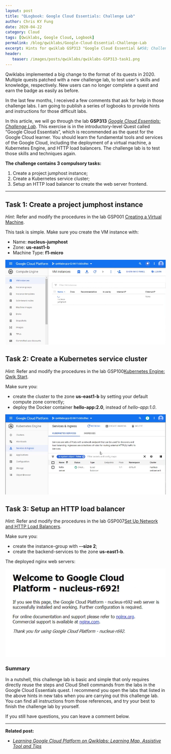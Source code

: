 ```yaml
---
layout: post
title: "QLogbook: Google Cloud Essentials: Challenge Lab"
author: Chris KY Fung
date: 2020-04-22
category: Cloud
tags: [Qwiklabs, Google Cloud, Logbook]
permalink: /blog/qwiklabs/Google-Cloud-Essential-Challenge-Lab
excerpt: Hints for qwiklab GSP313 "Google Cloud Essential &#58; Challenge Lab" | 1. Create a project jumphost instance | 2. Create a Kubernetes service cluster | 3. Setup an HTTP load balancer
header: 
   teaser: /images/posts/qwiklabs/qwiklabs-GSP313-task1.png
---
```


<!--more-->

Qwiklabs implemented a big change to the format of its quests in 2020. Multiple quests patched with a new challenge lab, to test user's skills and knowledge, respectively. New users can no longer complete a quest and earn the badge as easily as before.

In the last few months, I received a few comments that ask for help in those challenge labs. I am going to publish a series of logbooks to provide hints and instructions for those difficult labs.

In this article, we will go through the lab **GSP313** _[Google Cloud Essentials: Challenge Lab](https://www.qwiklabs.com/focuses/10258?parent=catalog)_. This exercise is in the introductory-level Quest called “Google Cloud Essentials”, which is recommended as the quest for the Google Cloud learner. You should learn the fundamental tools and services of the Google Cloud, including the deployment of a virtual machine, a Kubernetes Engine, and HTTP load balancers. The challenge lab is to test those skills and techniques again.

**The challenge contains 3 compulsory tasks:**

1. Create a project jumphost instance;
2. Create a Kubernetes service cluster;
3. Setup an HTTP load balancer to create the web server frontend.

* * *

## Task 1: Create a project jumphost instance

_Hint_: Refer and modify the procedures in the lab GSP001 [Creating a Virtual Machine](https://google.qwiklabs.com/focuses/3563?parent=catalog#step4).

This task is simple. Make sure you create the VM instance with:

- Name: **nucleus-jumphost**
- Zone: **us-east1-b**
- Machine Type: **f1-micro**

![Create a project VM instance, called nucleus-jumphost in Google Cloud Platform](/images/posts/qwiklabs/qwiklabs-GSP313-task1.png)

## Task 2: Create a Kubernetes service cluster

_Hint_: Refer and modify the procedures in the lab GSP100[Kubernetes Engine: Qwik Start](https://google.qwiklabs.com/focuses/878?parent=catalog).

Make sure you:

- create the cluster to the zone **us-east1-b** by setting your default compute zone correctly;
- deploy the Docker container **hello-app:2.0**, instead of _hello-app:1.0_.

![hello-app deployed on a GCP Kubernetes cluster](/images/posts/qwiklabs/qwiklabs-GSP313-task2.png)

## Task 3: Setup an HTTP load balancer

_Hint_: Refer and modify the procedures in the lab GSP007[Set Up Network and HTTP Load Balancers](https://google.qwiklabs.com/focuses/558?parent=catalog).

Make sure you:

- create the instance-group with **--size 2**;
- create the backend-services to the zone **us-east1-b**.

The deployed nginx web servers:

![Nginx web servers deployed on Google Cloud Platform](/images/posts/qwiklabs/qwiklabs-GSP313-task3.png)

### Summary

In a nutshell, this challenge lab is basic and simple that only requires directly reuse the steps and Cloud Shell commands from the labs in the Google Cloud Essentials quest. I recommend you open the labs that listed in the above hints in new tabs when you are carrying out this challenge lab. You can find all instructions from those references, and try your best to finish the challenge lab by yourself.

If you still have questions, you can leave a comment below.

* * *

**Related post:**

- _[Learning Google Cloud Platform on Qwiklabs: Learning Map, Assistive Tool and Tips](/blog/qwiklabs/Qwiklabs-User-Tips-for-Learning_Google_Cloud_Platform)_
